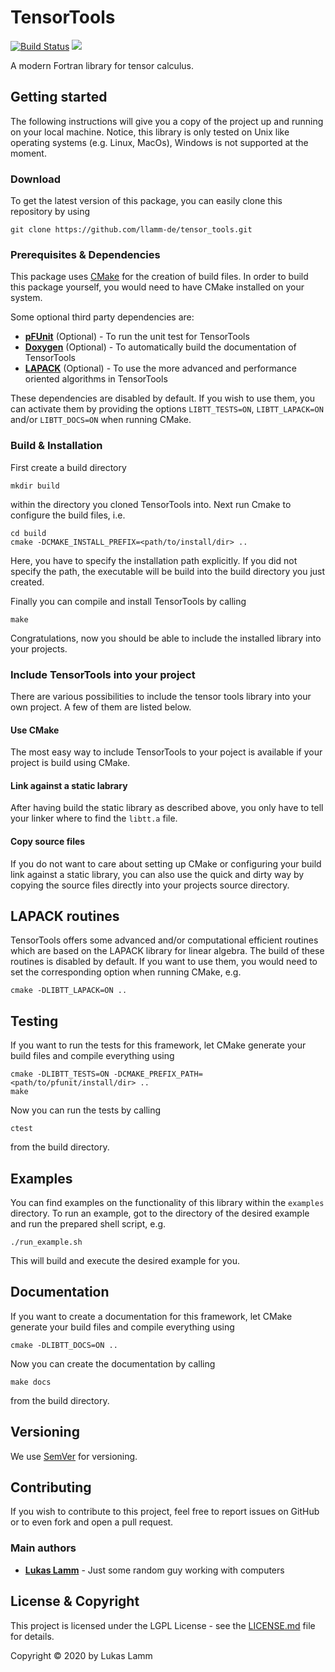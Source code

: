 # TensorTools
[![Build Status](https://jenkins.llamm.de/buildStatus/icon?job=tensor_tools_2%2Fmaster)](https://jenkins.llamm.de/job/tensor_tools_2/job/master/)
![](https://img.shields.io/badge/license-LGPL--V2.1-blue)

A modern Fortran library for tensor calculus.

## Getting started
The following instructions will give you a copy of the project up and running on your local machine.
Notice, this library is only tested on Unix like operating systems (e.g. Linux, MacOs), Windows is not supported at the moment.

### Download
To get the latest version of this package, you can easily clone this repository by using
```
git clone https://github.com/llamm-de/tensor_tools.git
```

### Prerequisites & Dependencies
This package uses [CMake](https://cmake.org/) for the creation of build files. In order to build this package yourself, you would need to have CMake installed on your system.

Some optional third party dependencies are:

* [**pFUnit**](https://github.com/Goddard-Fortran-Ecosystem/pFUnit) (Optional) - To run the unit test for TensorTools
* [**Doxygen**](https://www.doxygen.nl/) (Optional) - To automatically build the documentation of TensorTools
* [**LAPACK**](http://www.netlib.org/lapack/) (Optional) - To use the more advanced and performance oriented algorithms in TensorTools

These dependencies are disabled by default. If you wish to use them, you can activate them by providing the options ```LIBTT_TESTS=ON```, ```LIBTT_LAPACK=ON``` and/or ```LIBTT_DOCS=ON``` when running CMake.

### Build & Installation
First create a build directory
```
mkdir build
```
within the directory you cloned TensorTools into. Next run Cmake to configure the build files, i.e.
```
cd build
cmake -DCMAKE_INSTALL_PREFIX=<path/to/install/dir> ..
```
Here, you have to specify the installation path explicitly. If you did not specify the path, the executable will be build into the build directory you just created. 

Finally you can compile and install TensorTools by calling
```
make
```
Congratulations, now you should be able to include the installed library into your projects.

### Include TensorTools into your project
There are various possibilities to include the tensor tools library into your own project. A few of them are listed below.

#### Use CMake
The most easy way to include TensorTools to your poject is available if your project is build using CMake.

#### Link against a static labrary
After having build the static library as described above, you only have to tell your linker where to find the ```libtt.a``` file.

#### Copy source files
If you do not want to care about setting up CMake or configuring your build link against a static library, you can also use the quick and dirty way by copying the source files directly into your projects source directory.

## LAPACK routines
TensorTools offers some advanced and/or computational efficient routines which are based on the LAPACK library for linear algebra. The build of these routines is disabled by default. If you want to use them, you would need to set the corresponding option when running CMake, e.g.
```
cmake -DLIBTT_LAPACK=ON ..
```

## Testing
If you want to run the tests for this framework, let CMake generate your build files and compile everything using
```
cmake -DLIBTT_TESTS=ON -DCMAKE_PREFIX_PATH=<path/to/pfunit/install/dir> ..
make
```
Now you can run the tests by calling
```
ctest
```
from the build directory.

## Examples
You can find examples on the functionality of this library within the ```examples``` directory. To run an example, got to the directory of the desired example and run the prepared shell script, e.g.
```
./run_example.sh
```
This will build and execute the desired example for you.

## Documentation
If you want to create a documentation for this framework, let CMake generate your build files and compile everything using
```
cmake -DLIBTT_DOCS=ON ..
```
Now you can create the documentation by calling
```
make docs
```
from the build directory.

## Versioning
We use [SemVer](http://semver.org/) for versioning.

## Contributing
If you wish to contribute to this project, feel free to report issues on GitHub or to even fork and open a pull request.

### Main authors
* [**Lukas Lamm**](https://www.llamm.de) - Just some random guy working with computers

## License & Copyright
This project is licensed under the LGPL License - see the [LICENSE.md](LICENSE.md) file for details.

Copyright © 2020 by Lukas Lamm
